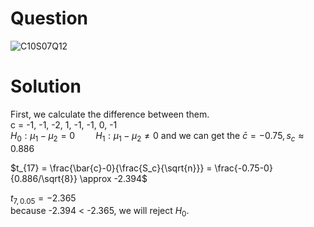 # Question  
![C10S07Q12](https://github.com/user-attachments/assets/48ee65e0-df88-4b1c-8902-535c4d405498)

# Solution  
First, we calculate the difference between them.  
c = -1, -1, -2, 1, -1, -1, 0, -1  
$H_0:\mu_1 - \mu_2 = 0 \quad \quad H_1:\mu_1 - \mu_2 \neq 0$ 
and we can get the $\bar{c} = -0.75, s_{c} \approx 0.886$  

$t_{17} = \frac{\bar{c}-0}{\frac{S_c}{\sqrt{n}}} = \frac{-0.75-0}{0.886/\sqrt{8}} \approx -2.394$  

$t_{7, 0.05} = -2.365$  
because -2.394 < -2.365, we will reject $H_0$.